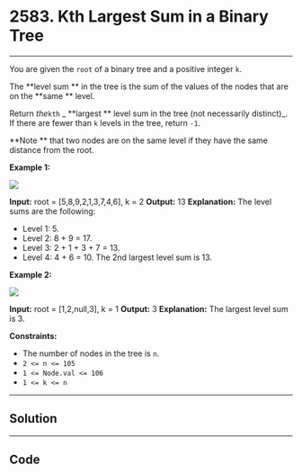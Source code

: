 # 2583. Kth Largest Sum in a Binary Tree

---

You are given the `root` of a binary tree and a positive integer `k`.

The **level sum ** in the tree is the sum of the values of the nodes that are on the **same ** level.

Return _the_`kth` _ **largest ** level sum in the tree (not necessarily distinct)_. If there are fewer than `k` levels in the tree, return `-1`.

**Note ** that two nodes are on the same level if they have the same distance from the root.

 

**Example 1:**

![](https://assets.leetcode.com/uploads/2022/12/14/binaryytreeedrawio-2.png)


**Input:** root = [5,8,9,2,1,3,7,4,6], k = 2
**Output:** 13
**Explanation:** The level sums are the following:
- Level 1: 5.
- Level 2: 8 + 9 = 17.
- Level 3: 2 + 1 + 3 + 7 = 13.
- Level 4: 4 + 6 = 10.
The 2nd largest level sum is 13.


**Example 2:**

![](https://assets.leetcode.com/uploads/2022/12/14/treedrawio-3.png)


**Input:** root = [1,2,null,3], k = 1
**Output:** 3
**Explanation:** The largest level sum is 3.


 

**Constraints:**

  * The number of nodes in the tree is `n`.
  * `2 <= n <= 105`
  * `1 <= Node.val <= 106`
  * `1 <= k <= n`

---

## Solution



---

## Code
```python


```